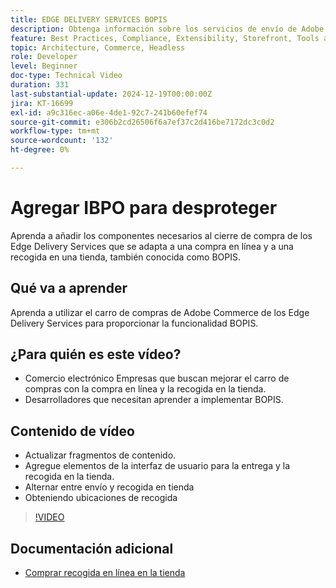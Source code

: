 ```yaml
---
title: EDGE DELIVERY SERVICES BOPIS
description: Obtenga información sobre los servicios de envío de Adobe Edge y añada una función de compra de recogida en línea en la tienda o de BOPIS para pagar.
feature: Best Practices, Compliance, Extensibility, Storefront, Tools and External Services
topic: Architecture, Commerce, Headless
role: Developer
level: Beginner
doc-type: Technical Video
duration: 331
last-substantial-update: 2024-12-19T00:00:00Z
jira: KT-16699
exl-id: a9c316ec-a06e-4de1-92c7-241b60efef74
source-git-commit: e306b2cd26506f6a7ef37c2d416be7172dc3c0d2
workflow-type: tm+mt
source-wordcount: '132'
ht-degree: 0%

---
```


# Agregar IBPO para desproteger

Aprenda a añadir los componentes necesarios al cierre de compra de los Edge Delivery Services que se adapta a una compra en línea y a una recogida en una tienda, también conocida como BOPIS.

## Qué va a aprender

Aprenda a utilizar el carro de compras de Adobe Commerce de los Edge Delivery Services para proporcionar la funcionalidad BOPIS.

## ¿Para quién es este vídeo?

* Comercio electrónico Empresas que buscan mejorar el carro de compras con la compra en línea y la recogida en la tienda.
* Desarrolladores que necesitan aprender a implementar BOPIS.

## Contenido de vídeo

* Actualizar fragmentos de contenido.
* Agregue elementos de la interfaz de usuario para la entrega y la recogida en la tienda.
* Alternar entre envío y recogida en tienda
* Obteniendo ubicaciones de recogida

>[!VIDEO](https://video.tv.adobe.com/v/3441699?learn=on)

## Documentación adicional

* [Comprar recogida en línea en la tienda](https://experienceleague.adobe.com/developer/commerce/storefront/dropins/checkout/tutorials/buy-online-pickup-in-store/)
